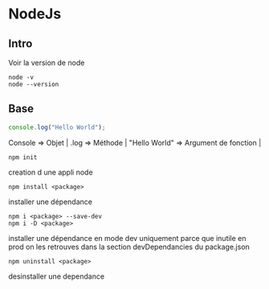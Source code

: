 # NodeJs

## Intro

Voir la version de node 

```
node -v
node --version
```


## Base

```js
console.log("Hello World");
```
Console => Objet |
.log => Méthode |
"Hello World" => Argument de fonction |

```
npm init
```
creation d une appli node

```
npm install <package>
```
installer une dépendance

```
npm i <package> --save-dev
npm i -D <package>
```
installer une dépendance en mode dev uniquement parce que inutile en prod
on les retrouves dans la section devDependancies du package.json

```
npm uninstall <package>
```
desinstaller une dependance